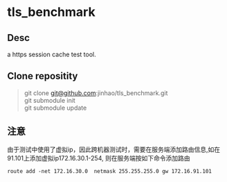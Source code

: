 # tls_benchmark

## Desc

a https session cache test tool.

## Clone repositity

> git clone git@github.com:jinhao/tls_benchmark.git  
> git submodule init  
> git submodule update  

## 注意

由于测试中使用了虚拟ip，因此跨机器测试时，需要在服务端添加路由信息,如在91.101上添加虚拟ip172.16.30.1-254, 则在服务端按如下命令添加路由 

`route add -net 172.16.30.0  netmask 255.255.255.0 gw 172.16.91.101`
